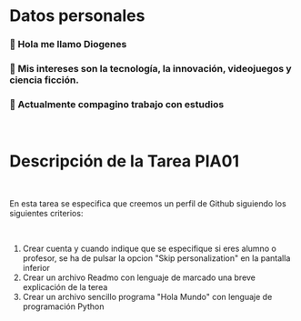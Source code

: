 <body>
  <h1>Datos personales</h1>
  <h3>👋 Hola me llamo Diogenes</h3>
  <h3>👀 Mis intereses son la tecnología, la innovación, videojuegos y ciencia ficción.</h3>
  <h3>🌱 Actualmente compagino trabajo con estudios</h3>
  <br>
  <h1>Descripción de la Tarea PIA01</h1>
  <br>
  <p>En esta tarea se especifica que creemos un perfil de Github siguiendo los siguientes criterios:</p>
  <br>
  <ol>
  <li>Crear cuenta y cuando indique que se especifique si eres alumno o profesor, se ha de pulsar la opcion "Skip personalization" en la pantalla inferior</li>
  <li>Crear un archivo Readmo con lenguaje de marcado una breve explicación de la terea</li>
  <li>Crear un archivo sencillo programa "Hola Mundo" con lenguaje de programación Python</li>
  </ol>
</body>



